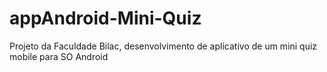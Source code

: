 # appAndroid-Mini-Quiz
Projeto da Faculdade Bilac, desenvolvimento de aplicativo de um mini quiz mobile para SO Android
